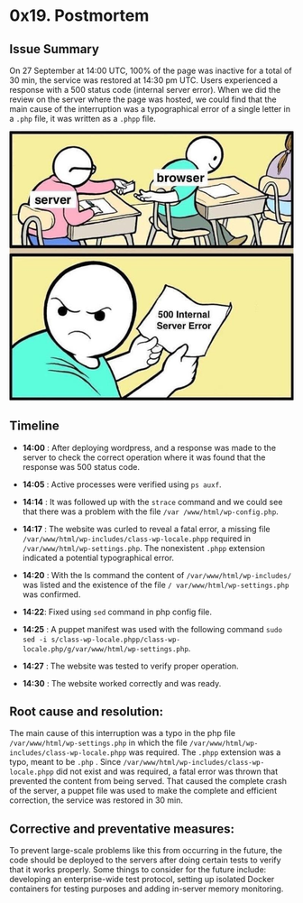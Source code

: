 # 0x19. Postmortem


## Issue Summary

On 27 September at 14:00 UTC, 100% of the page was inactive for a total of 30 min, the service was restored at 14:30 pm UTC. Users experienced a response with a 500 status code (internal server error). When we did the review on the server where the page was hosted, we could find that the main cause of the interruption was a typographical error of a single letter in a `.php` file, it was written as a `.phpp` file.

<div align="center"> <img src="images/meme.jpg" alt="500 status code"> </div>


## Timeline

- **14:00** : After deploying wordpress, and a response was made to the server to check the correct operation where it was found that the response was 500 status code.


- **14:05** : Active processes were verified using `ps auxf`.

- **14:14** : It was followed up with the `strace` command and we could see that there was a problem with the file `/var /www/html/wp-config.php`.

- **14:17** : The website was curled to reveal a fatal error, a missing file `/var/www/html/wp-includes/class-wp-locale.phpp` required in `/var/www/html/wp-settings.php`. The nonexistent `.phpp` extension indicated a potential typographical error.

- **14:20** : With the ls command the content of `/var/www/html/wp-includes/` was listed and the existence of the file `/ var/www/html/wp-settings.php` was confirmed.

- **14:22**: Fixed using `sed` command in php config file.

- **14:25** : A puppet manifest was used with the following command `sudo sed -i s/class-wp-locale.phpp/class-wp-locale.php/g/var/www/html/wp-settings.php`.

- **14:27** : The website was tested to verify proper operation.

- **14:30** : The website worked correctly and was ready.


## Root cause and resolution:

The main cause of this interruption was a typo in the php file `/var/www/html/wp-settings.php` in which the file `/var/www/html/wp-includes/class-wp-locale.phpp` was required. The `.phpp` extension was a typo, meant to be `.php` . Since `/var/www/html/wp-includes/class-wp-locale.phpp` did not exist and was required, a fatal error was thrown that prevented the content from being served. That caused the complete crash of the server, a puppet file was used to make the complete and efficient correction, the service was restored in 30 min.


## Corrective and preventative measures:

To prevent large-scale problems like this from occurring in the future, the code should be deployed to the servers after doing certain tests to verify that it works properly. Some things to consider for the future include: developing an enterprise-wide test protocol, setting up isolated Docker containers for testing purposes and adding in-server memory monitoring.
